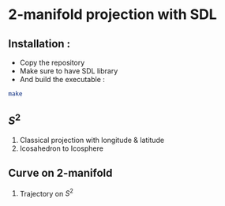 # 2-manifold projection with SDL

## Installation :
- Copy the repository
- Make sure to have SDL library
- And build the executable :
```bash
make
```

## $S^2$
1. Classical projection with longitude & latitude
2. Icosahedron to Icosphere

## Curve on 2-manifold
1. Trajectory on $S^2$
